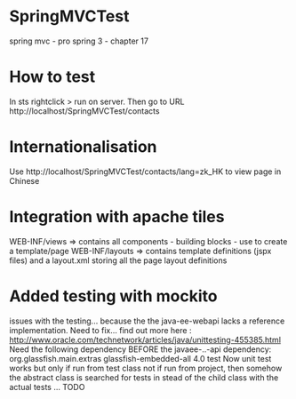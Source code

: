SpringMVCTest
=============

spring mvc - pro spring 3 - chapter 17

How to test
============
In sts rightclick > run on server.
Then go to URL http://localhost/SpringMVCTest/contacts

Internationalisation
====================
Use http://localhost/SpringMVCTest/contacts/lang=zk_HK to view page in Chinese

Integration with apache tiles
=============================
WEB-INF/views => contains all components - building blocks - use to create a template/page
WEB-INF/layouts => contains template definitions (jspx files) and a layout.xml storing all the page layout definitions

Added testing with mockito
===========================
issues with the testing... because the the java-ee-webapi lacks a reference implementation.
Need to fix... find out more here : http://www.oracle.com/technetwork/articles/java/unittesting-455385.html
Need the following dependency BEFORE the javaee-..-api dependency:
<dependency>
            <groupId>org.glassfish.main.extras</groupId>
            <artifactId>glassfish-embedded-all</artifactId>
            <version>4.0</version>
            <scope>test</scope>
        </dependency>
Now unit test works but only if run from test class not if run from project, then somehow the abstract
class is searched for tests in stead of the child class with the actual tests ... TODO



